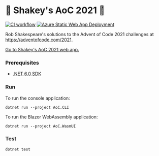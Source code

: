 # 🎄 Shakey's AoC 2021 🌟

[![CI workflow](https://github.com/robshakespeare/aoc2021/actions/workflows/CI-workflow.yml/badge.svg)](https://github.com/robshakespeare/aoc2021/actions/workflows/CI-workflow.yml)
[![Azure Static Web App Deployment](https://github.com/robshakespeare/aoc2021/actions/workflows/deployment-workflow.yml/badge.svg)](https://github.com/robshakespeare/aoc2021/actions/workflows/deployment-workflow.yml)

Rob Shakespeare's solutions to the Advent of Code 2021 challenges at https://adventofcode.com/2021.

[Go to Shakey's AoC 2021 web app.](https://black-smoke-0bf67c303.azurestaticapps.net)


### Prerequisites

* [.NET 6.0 SDK](https://dot.net/get-dotnet6)


### Run

To run the console application:

```
dotnet run --project AoC.CLI
```

To run the Blazor WebAssembly application:

```
dotnet run --project AoC.WasmUI
```


### Test

```
dotnet test
```
